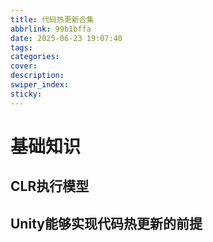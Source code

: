 ```yaml
---
title: 代码热更新合集
abbrlink: 99b1bffa
date: 2025-06-23 19:07:40
tags:
categories:
cover:
description:
swiper_index:
sticky:
---
```


# 基础知识

## CLR执行模型

## Unity能够实现代码热更新的前提


